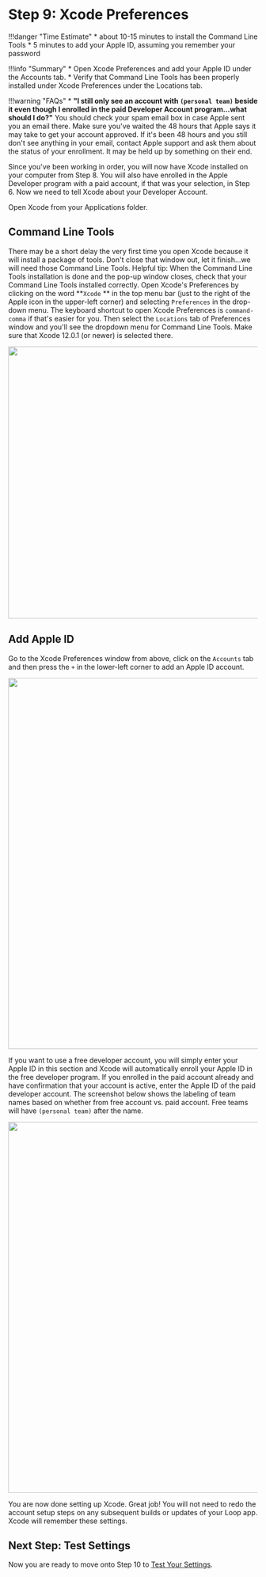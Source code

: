 # Step 9: Xcode Preferences

!!!danger "Time Estimate"
    * about 10-15 minutes to install the Command Line Tools
    * 5 minutes to add your Apple ID, assuming you remember your password

!!!info "Summary"
    * Open Xcode Preferences and add your Apple ID under the Accounts tab.
    * Verify that Command Line Tools has been properly installed under Xcode Preferences under the Locations tab.

!!!warning "FAQs"
    * **"I still only see an account with `(personal team)` beside it even though I enrolled in the paid Developer Account program...what should I do?"** You should check your spam email box in case Apple sent you an email there. Make sure you've waited the 48 hours that Apple says it may take to get your account approved. If it's been 48 hours and you still don't see anything in your email, contact Apple support and ask them about the status of your enrollment. It may be held up by something on their end.

Since you've been working in order, you will now have Xcode installed on your computer from Step 8. You will also have enrolled in the Apple Developer program with a paid account, if that was your selection, in Step 6. Now we need to tell Xcode about your Developer Account.

Open Xcode from your Applications folder.

## Command Line Tools
There may be a short delay the very first time you open Xcode because it will install a package of tools. Don't close that window out, let it finish...we will need those Command Line Tools. Helpful tip: When the Command Line Tools installation is done and the pop-up window closes, check that your Command Line Tools installed correctly. Open Xcode's Preferences by clicking on the word **`Xcode` ** in the top menu bar (just to the right of the Apple icon in the upper-left corner) and selecting `Preferences` in the drop-down menu. The keyboard shortcut to open Xcode Preferences is `command-comma` if that's easier for you. Then select the `Locations` tab of Preferences window and you'll see the dropdown menu for Command Line Tools. Make sure that Xcode 12.0.1 (or newer) is selected there.
<p align="center">
<img src="https://loopkit.github.io/loopdocs/build/img/command-line-error-3.png" width="550">
</p>

## Add Apple ID
Go to the Xcode Preferences window from above, click on the `Accounts` tab and then press the `+` in the lower-left corner to add an Apple ID account.

<p align="center">
<img src="https://loopkit.github.io/loopdocs/build/img/xcode_account.png" width="750">
</p>

If you want to use a free developer account, you will simply enter your Apple ID in this section and Xcode will automatically enroll your Apple ID in the free developer program. If you enrolled in the paid account already and have confirmation that your account is active, enter the Apple ID of the paid developer account. The screenshot below shows the labeling of team names based on whether from free account vs. paid account. Free teams will have `(personal team)` after the name.

<p align="center">
<img src="https://loopkit.github.io/loopdocs/build/img/apple_id.png" width="750">
</p>

You are now done setting up Xcode.  Great job!  You will not need to redo the account setup steps on any subsequent builds or updates of your Loop app.  Xcode will remember these settings.

## Next Step: Test Settings

Now you are ready to move onto Step 10 to [Test Your Settings](https://loopkit.github.io/loopdocs/build/step10/).

